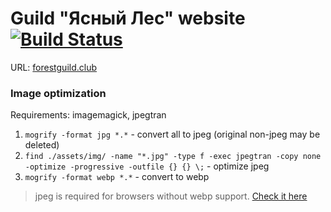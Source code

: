 # Guild "Ясный Лес" website [![Build Status](https://gitlab.com/rakshazi/forestguild/badges/master/build.svg)](https://gitlab.com/rakshazi/forestguild/pipelines)

URL: [forestguild.club](https://forestguild.club)

### Image optimization

Requirements: imagemagick, jpegtran

1. `mogrify -format jpg *.*` - convert all to jpeg (original non-jpeg may be deleted)
2. `find ./assets/img/ -name "*.jpg" -type f -exec jpegtran -copy none -optimize -progressive -outfile {} {} \;` - optimize jpeg
3. `mogrify -format webp *.*` - convert to webp

> jpeg is required for browsers without webp support. [Check it here](https://caniuse.com/#feat=webp)
